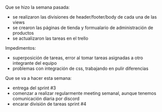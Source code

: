 Que se hizo la semana pasada:
- se realizaron las divisiones de header/footer/body de cada una de las views
- se crearon las páginas de tienda y formualario de administración de productos
- se actualizaron las tareas en el trello

Impedimentos:
- superposición de tareas, error al tomar tareas asignadas a otro integrante del equipo
- problemas con integración de css, trabajando en pulir diferencias


Que se va a hacer esta semana: 
- entrega del sprint #3
- comenzar a realizar regularmente meeting semanal, aunque tenemos comunicación diaria por discord
- encarar división de tareas sprint #4
